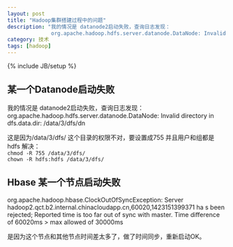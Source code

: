 ```yaml
---
layout: post
title: "Hadoop集群搭建过程中的问题"
description: "我的情况是 datanode2启动失败，查询日志发现：
              org.apache.hadoop.hdfs.server.datanode.DataNode: Invalid directory in dfs.data.dir: /data/3/dfs/dn"
category: 技术
tags: [hadoop]
---
```

{% include JB/setup %}

## 某一个Datanode启动失败

我的情况是 datanode2启动失败，查询日志发现：   
org.apache.hadoop.hdfs.server.datanode.DataNode: Invalid directory in dfs.data.dir: /data/3/dfs/dn   

这是因为/data/3/dfs/ 这个目录的权限不对，要设置成755 并且用户和组都是 hdfs 解决：   
`chmod -R 755 /data/3/dfs/`   
`chown -R hdfs:hdfs /data/3/dfs/`

## Hbase 某一个节点启动失败

org.apache.hadoop.hbase.ClockOutOfSyncException: Server hadoop2.qct.b2.internal.chinacloudapp.cn,60020,1423151399371 ha
s been rejected; Reported time is too far out of sync with master.  Time difference of 60020ms > max allowed of 30000ms

是因为这个节点和其他节点时间差太多了，做了时间同步，重新启动OK。